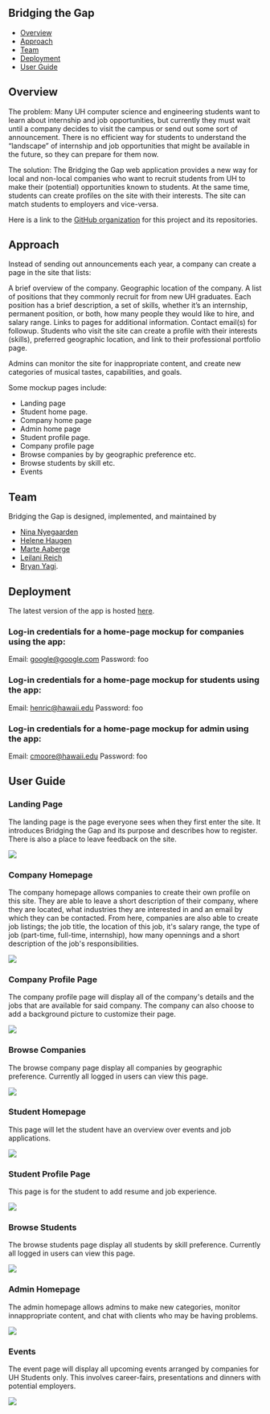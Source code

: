## Bridging the Gap

* [Overview](#overview)
* [Approach](#approach)
* [Team](#team)
* [Deployment](#deployment)
* [User Guide](#User-Guide)

## Overview

The problem: Many UH computer science and engineering students want to learn about internship and job opportunities, but currently they must wait until a company decides to visit the campus or send out some sort of announcement. There is no efficient way for students to understand the “landscape” of internship and job opportunities that might be available in the future, so they can prepare for them now.

The solution: The Bridging the Gap web application provides a new way for local and non-local companies who want to recruit students from UH to make their (potential) opportunities known to students. At the same time, students can create profiles on the site with their interests. The site can match students to employers and vice-versa.

Here is a link to the [GitHub organization](https://github.com/bridging-the-gap) for this project and its repositories.

## Approach

Instead of sending out announcements each year, a company can create a page in the site that lists:

A brief overview of the company.
Geographic location of the company.
A list of positions that they commonly recruit for from new UH graduates. Each position has a brief description, a set of skills, whether it’s an internship, permanent position, or both, how many people they would like to hire, and salary range.
Links to pages for additional information.
Contact email(s) for followup.
Students who visit the site can create a profile with their interests (skills), preferred geographic location, and link to their professional portfolio page.

Admins can monitor the site for inappropriate content, and create new categories of musical tastes, capabilities, and goals.

Some mockup pages include:

* Landing page
* Student home page.
* Company home page
* Admin home page
* Student profile page.
* Company profile page
* Browse companies by by geographic preference etc.
* Browse students by skill etc.
* Events


## Team

Bridging the Gap is designed, implemented, and maintained by 
* [Nina Nyegaarden](https://ninanye.github.io/) 
* [Helene Haugen](https://heleeha.github.io/) 
* [Marte Aaberge](https://martkaa.github.io/) 
* [Leilani Reich](https://leilani-reich.github.io/)
* [Bryan Yagi](https://bryanyagi.github.io/).

## Deployment
The latest version of the app is hosted [here](http://64.225.52.13/).

### Log-in credentials for a home-page mockup for companies using the app: 
Email: google@google.com
Password: foo

### Log-in credentials for a home-page mockup for students using the app: 
Email: henric@hawaii.edu
Password: foo

### Log-in credentials for a home-page mockup for admin using the app: 
Email: cmoore@hawaii.edu
Password: foo


## User Guide

### Landing Page

The landing page is the page everyone sees when they first enter the site. It introduces Bridging the Gap and its purpose and describes how to register. There is also a place to leave feedback on the site.

<img src="doc/landing-page-M1.png">

### Company Homepage

The company homepage allows companies to create their own profile on this site.
They are able to leave a short description of their company, where they are located, 
what industries they are interested in and an email by which they can be contacted.
From here, companies are also able to create job listings; the job title, 
the location of this job, it's salary range, the type of job (part-time, full-time, internship), 
how many opennings and a short description of the job's responsibilities.

<img src="doc/company account homepage.PNG">

### Company Profile Page

The company profile page will display all of the company's details and the jobs that are available for said company.
The company can also choose to add a background picture to customize their page.

<img src="doc/Company account profile.PNG">

### Browse Companies

The browse company page display all companies by geographic preference. Currently all logged in users can view this page.

<img src="doc/browse-companies-deploy.png">

### Student Homepage

This page will let the student have an overview over events and job applications.

<img src="doc/student-home-page.png">

### Student Profile Page

This page is for the student to add resume and job experience.

<img src="doc/student-profile-page.png">

### Browse Students

The browse students page display all students by skill preference. Currently all logged in users can view this page.

<img src="doc/browse-students-deploy.png">

### Admin Homepage

The admin homepage allows admins to make new categories, monitor innappropriate content, and chat with clients who may be having problems.

<img src="doc/admin-page-M1.png">

### Events

The event page will display all upcoming events arranged by companies for UH Students only. This involves career-fairs, presentations and dinners with potential employers. 

<img src="doc/event-mockup-page.png">




